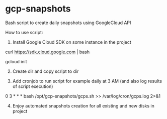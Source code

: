 # gcp-snapshots
Bash script to create daily snapshots using GoogleCloud API

How to use script:

1. Install Google Cloud SDK on some instance in the project

curl https://sdk.cloud.google.com | bash

gcloud init

2. Create dir and copy script to dir

3. Add cronjob to run script for example daily at 3 AM (and also log results of script execution)

0 3 * * * bash /opt/gcp-snapshots/gcps.sh >> /var/log/cron/gcps.log 2>&1

4. Enjoy automated snapshots creation for all existing and new disks in project
